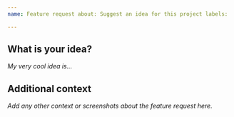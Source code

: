 ```yaml
---
name: Feature request about: Suggest an idea for this project labels: 'question, enhancement' assignees: 'GT3CH1'

---
```


## What is your idea?

_My very cool idea is..._

## Additional context

_Add any other context or screenshots about the feature request here._
